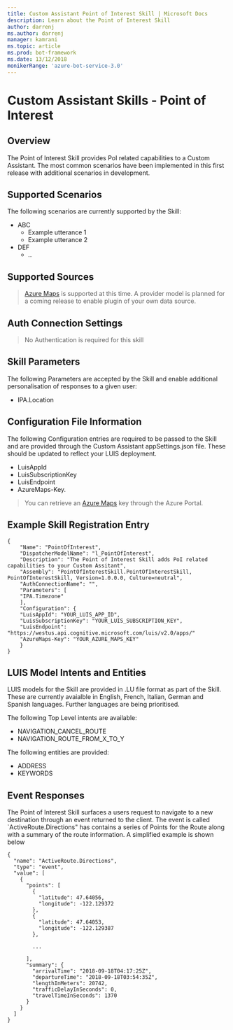 ```yaml
---
title: Custom Assistant Point of Interest Skill | Microsoft Docs
description: Learn about the Point of Interest Skill
author: darrenj
ms.author: darrenj
manager: kamrani
ms.topic: article
ms.prod: bot-framework
ms.date: 13/12/2018
monikerRange: 'azure-bot-service-3.0'
---
```

# Custom Assistant Skills - Point of Interest

## Overview
The Point of Interest Skill provides PoI related capabilities to a Custom Assistant. The most common scenarios have been implemented in this first release with additional scenarios in development.

## Supported Scenarios
The following scenarios are currently supported by the Skill:

- ABC
    - Example utterance 1
    - Example utterance 2
- DEF
    - ..

## Supported Sources

> [Azure Maps](https://azure.microsoft.com/en-gb/services/azure-maps/) is supported at this time. A provider model is planned for a coming release to enable plugin of your own data source.

## Auth Connection Settings

> No Authentication is required for this skill

## Skill Parameters
The following Parameters are accepted by the Skill and enable additional personalisation of responses to a given user:
- IPA.Location

## Configuration File Information
The following Configuration entries are required to be passed to the Skill and are provided through the Custom Assistant appSettings.json file. These should be updated to reflect your LUIS deployment.

- LuisAppId
- LuisSubscriptionKey
- LuisEndpoint
- AzureMaps-Key.

> You can retrieve an [Azure Maps](https://azure.microsoft.com/en-gb/services/azure-maps/) key through the Azure Portal.

## Example Skill Registration Entry
```
{
    "Name": "PointOfInterest",
    "DispatcherModelName": "l_PointOfInterest",
    "Description": "The Point of Interest Skill adds PoI related capabilities to your Custom Assitant",
    "Assembly": "PointOfInterestSkill.PointOfInterestSkill, PointOfInterestSkill, Version=1.0.0.0, Culture=neutral",
    "AuthConnectionName": "",
    "Parameters": [
    "IPA.Timezone"
    ],
    "Configuration": {
    "LuisAppId": "YOUR_LUIS_APP_ID",
    "LuisSubscriptionKey": "YOUR_LUIS_SUBSCRIPTION_KEY",
    "LuisEndpoint": "https://westus.api.cognitive.microsoft.com/luis/v2.0/apps/"
    "AzureMaps-Key": "YOUR_AZURE_MAPS_KEY"
    }
}
```

## LUIS Model Intents and Entities
LUIS models for the Skill are provided in .LU file format as part of the Skill. These are currently avaialble in English, French, Italian, German and Spanish languages. Further languages are being prioritised.

The following Top Level intents are available:

- NAVIGATION_CANCEL_ROUTE
- NAVIGATION_ROUTE_FROM_X_TO_Y

The following entities are provided:

- ADDRESS
- KEYWORDS

## Event Responses

The Point of Interest Skill surfaces a users request to navigate to a new destination through an event returned to the client. The event is called `ActiveRoute.Directions" has contains a series of Points for the Route along with a summary of the route information. A simplified example is shown below

```
{
  "name": "ActiveRoute.Directions",
  "type": "event",
  "value": [
    {
      "points": [
        {
          "latitude": 47.64056,
          "longitude": -122.129372
        },
        {
          "latitude": 47.64053,
          "longitude": -122.129387
        },
    
        ...

      ],
      "summary": {
        "arrivalTime": "2018-09-18T04:17:25Z",
        "departureTime": "2018-09-18T03:54:35Z",
        "lengthInMeters": 20742,
        "trafficDelayInSeconds": 0,
        "travelTimeInSeconds": 1370
      }
    }
  ]
}
```